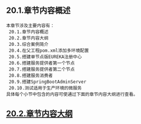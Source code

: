 
## 20.1.章节内容概述
    本章节涉及主要内容有：
     20.1.章节内容概述
     20.2.章节内容大纲
     20.3.综合案例简介
     20.4.在父工程pom.xml添加多环境配置
     20.5.搭建单节点版EUREKA注册中心
     20.6.搭建服务提供者第一个节点
     20.7.搭建服务提供者第二个节点
     20.8.搭建服务消费者
     20.9.搭建SpringBootAdminServer
     20.10.测试适用于生产环境的微服务
	具体每个小节中包含的内容可使通过下面的章节内容大纲进行查看。

## <a href="/enhance/markmap/backend/springcloud/springcloud-eureka/chapter/springcloud-eureka-outline5-chapter20.html" target="_blank">20.2.章节内容大纲</a>

<Markmap localtion="/enhance/markmap/backend/springcloud/springcloud-eureka/chapter/springcloud-eureka-outline5-chapter20.html" height="500rem"/>


